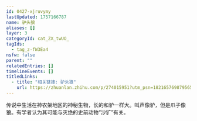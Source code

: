 ```yaml
---
id: 0427-xjruvymy
lastUpdated: 1757166787
name: 驴头狼
aliases: []
layer: 3
categoryId: cat_ZX_twUO_
tagIds:
  - tag_z-fW3Ea4
nsfw: false
parent: ""
relatedEntries: []
timelineEvents: []
titledLinks:
  - title: "相关链接: 驴头狼"
    url: https://zhuanlan.zhihu.com/p/274015951?utm_psn=1821657698795655168
---
```


传说中生活在神农架地区的神秘生物，长的和驴一样大。叫声像驴，但是爪子像狼。有学者认为其可能与灭绝的史前动物“沙犷”有关。